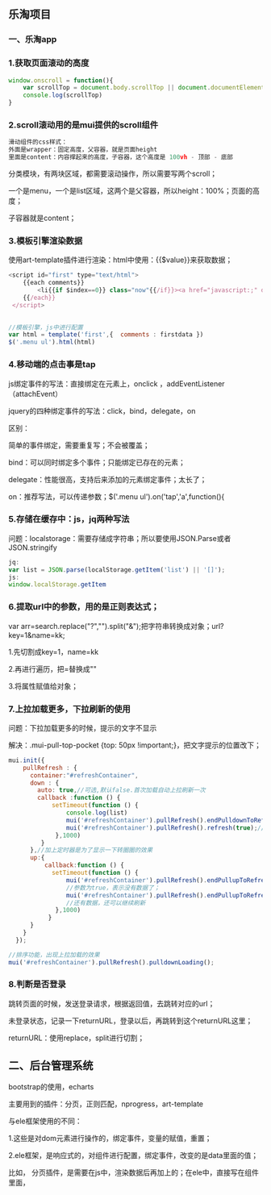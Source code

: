 ## 乐淘项目

### 一、乐淘app

### 1.获取页面滚动的高度

```js
window.onscroll = function(){
    var scrollTop = document.body.scrollTop || document.documentElement.scrollTop;
    console.log(scrollTop)
}
```

### 2.scroll滚动用的是mui提供的scroll组件

```js
滑动组件的css样式：
外面是wrapper：固定高度，父容器，就是页面height
里面是content：内容撑起来的高度，子容器，这个高度是 100vh - 顶部 - 底部
```

分类模块，有两块区域，都需要滚动操作，所以需要写两个scroll；

一个是menu，一个是list区域，这两个是父容器，所以height：100%；页面的高度；

子容器就是content；

### 3.模板引擎渲染数据

使用art-template插件进行渲染：html中使用：{{$value}}来获取数据；

```js
<script id="first" type="text/html">
    {{each comments}}
        <li{{if $index==0}} class="now"{{/if}}><a href="javascript:;" data-id="{{$value.id}}">{{$value.categoryName}}</a></li>
    {{/each}}
 </script>
          

//模板引擎，js中进行配置
var html = template('first',{  comments : firstdata })
$('.menu ul').html(html)
```

### 4.移动端的点击事是tap

js绑定事件的写法：直接绑定在元素上，onclick ，addEventListener（attachEvent）

jquery的四种绑定事件的写法：click，bind，delegate，on

区别：

简单的事件绑定，需要重复写；不会被覆盖；

bind：可以同时绑定多个事件；只能绑定已存在的元素；

delegate：性能很高，支持后来添加的元素绑定事件；太长了；

on：推荐写法，可以传递参数；$('.menu ul').on('tap','a',function(){



### 5.存储在缓存中：js，jq两种写法

问题：localstorage：需要存储成字符串；所以要使用JSON.Parse或者JSON.stringify

```js
jq:
var list = JSON.parse(localStorage.getItem('list') || '[]');
js:
window.localStorage.getItem
```



### 6.提取url中的参数，用的是正则表达式；

var arr=search.replace("?","").split("&");把字符串转换成对象；url?key=1&name=kk;

1.先切割成key=1，name=kk

2.再进行遍历，把=替换成""

3.将属性赋值给对象；



### 7.上拉加载更多，下拉刷新的使用

问题：下拉加载更多的时候，提示的文字不显示

解决：.mui-pull-top-pocket {top: 50px !important;}，把文字提示的位置改下；

```js
mui.init({
    pullRefresh : {
      container:"#refreshContainer",
      down : {
        auto: true,//可选,默认false.首次加载自动上拉刷新一次
        callback :function () { 
            setTimeout(function () { 
                console.log(list)
                mui('#refreshContainer').pullRefresh().endPulldownToRefresh();
                mui('#refreshContainer').pullRefresh().refresh(true);//重置上拉刷新功能
             },1000)
         } 
      },//加上定时器是为了显示一下转圈圈的效果
      up:{
          callback:function () { 
            setTimeout(function () { 
                mui('#refreshContainer').pullRefresh().endPullupToRefresh(true);
                //参数为true，表示没有数据了；
                mui('#refreshContainer').pullRefresh().endPullupToRefresh();
                //还有数据，还可以继续刷新
             },1000)
           }
      }
    }
  });

//排序功能，出现上拉加载的效果
mui('#refreshContainer').pullRefresh().pulldownLoading();
```

### 8.判断是否登录

跳转页面的时候，发送登录请求，根据返回值，去跳转对应的url；

未登录状态，记录一下returnURL，登录以后，再跳转到这个returnURL这里；

returnURL：使用replace，split进行切割；



## 二、后台管理系统

bootstrap的使用，echarts

主要用到的插件：分页，正则匹配，nprogress，art-template

与ele框架使用的不同：

1.这些是对dom元素进行操作的，绑定事件，变量的赋值，重置；

2.ele框架，是响应式的，对组件进行配置，绑定事件，改变的是data里面的值；

比如， 分页插件，是需要在js中，渲染数据后再加上的；在ele中，直接写在组件里面，